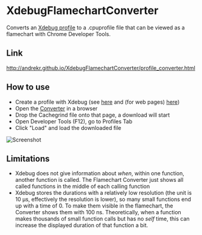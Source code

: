 # XdebugFlamechartConverter

Converts an [Xdebug profile](http://www.xdebug.org/docs/profiler) to a .cpuprofile file that can be viewed as a flamechart with Chrome Developer Tools.

## Link

http://andrekr.github.io/XdebugFlamechartConverter/profile_converter.html

## How to use

* Create a profile with Xdebug (see [here](http://www.xdebug.org/docs/profiler#starting) and (for web pages) [here](https://chrome.google.com/webstore/detail/xdebug-helper/eadndfjplgieldjbigjakmdgkmoaaaoc)) 
* Open the [Converter](http://andrekr.github.io/XdebugFlamechartConverter/profile_converter.html) in a browser
* Drop the Cachegrind file onto that page, a download will start
* Open Developer Tools (F12), go to Profiles Tab
* Click "Load" and load the downloaded file

![Screenshot](http://andrekr.github.io/XdebugFlamechartConverter/screenshot.png)

## Limitations

* Xdebug does not give information about *when*, within one function, another function is called. The Flamechart Converter just shows all called functions in the middle of each calling function
* Xdebug stores the durations with a relatively low resolution (the unit is 10 µs, effectively the resolution is lower), so many small functions end up with a time of 0. To make them visible in the flamechart, the Converter shows them with 100 ns. Theoretically, when a function makes thousands of small function calls but has no *self* time, this can increase the displayed duration of that function a bit.
